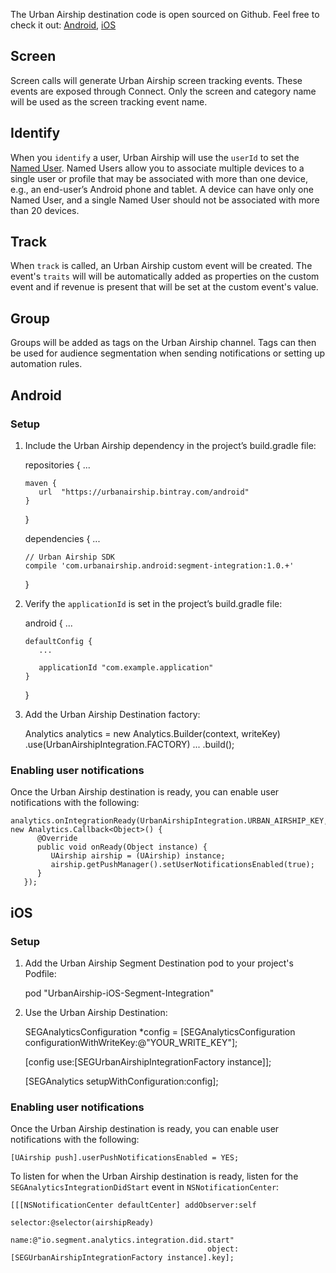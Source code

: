 The Urban Airship destination code is open sourced on Github. Feel free to check it out: [Android](https://github.com/urbanairship/android-segment-integration), [iOS](https://github.com/urbanairship/ios-segment-integration)

## Screen

Screen calls will generate Urban Airship screen tracking events. These events are exposed through Connect. Only the screen and category name will be used as the screen tracking event name.

## Identify

When you `identify` a user, Urban Airship will use the `userId` to set the [Named User](http://docs.urbanairship.com/api/ua.html#named-users). Named Users allow you to associate multiple devices to a single user or profile that may be associated with more than one device, e.g., an end-user’s Android phone and tablet. A device can have only one Named User, and a single Named User should not be associated with more than 20 devices.

## Track

When `track` is called, an Urban Airship custom event will be created. The event's `traits` will will be automatically added as properties on the custom event and if revenue is present that will be set at the custom event's value.

## Group

Groups will be added as tags on the Urban Airship channel. Tags can then be used for audience segmentation when sending notifications
or setting up automation rules.

## Android


### Setup

1) Include the Urban Airship dependency in the project’s build.gradle file:

    repositories {
       ...

       maven {
          url  "https://urbanairship.bintray.com/android"
       }
    }


    dependencies {
       ...

       // Urban Airship SDK
       compile 'com.urbanairship.android:segment-integration:1.0.+'
    }


2) Verify the `applicationId` is set in the project’s build.gradle file:


    android {
       ...

       defaultConfig {
          ...

          applicationId "com.example.application"
       }
    }


3) Add the Urban Airship Destination factory:

    Analytics analytics = new Analytics.Builder(context, writeKey)
       .use(UrbanAirshipIntegration.FACTORY)
       ...
       .build();


### Enabling user notifications

Once the Urban Airship destination is ready, you can enable user notifications with the following:

    analytics.onIntegrationReady(UrbanAirshipIntegration.URBAN_AIRSHIP_KEY, new Analytics.Callback<Object>() {
          @Override
          public void onReady(Object instance) {
             UAirship airship = (UAirship) instance;
             airship.getPushManager().setUserNotificationsEnabled(true);
          }
       });


## iOS

### Setup

1) Add the Urban Airship Segment Destination pod to your project's Podfile:

    pod "UrbanAirship-iOS-Segment-Integration"


2) Use the Urban Airship Destination:

    SEGAnalyticsConfiguration *config = [SEGAnalyticsConfiguration configurationWithWriteKey:@"YOUR_WRITE_KEY"];

    [config use:[SEGUrbanAirshipIntegrationFactory instance]];

    [SEGAnalytics setupWithConfiguration:config];


### Enabling user notifications

Once the Urban Airship destination is ready, you can enable user notifications with the following:

    [UAirship push].userPushNotificationsEnabled = YES;


To listen for when the Urban Airship destination is ready, listen for the `SEGAnalyticsIntegrationDidStart` event in `NSNotificationCenter`:

    [[[NSNotificationCenter defaultCenter] addObserver:self
                                              selector:@selector(airshipReady)
                                                  name:@"io.segment.analytics.integration.did.start"
                                                object:[SEGUrbanAirshipIntegrationFactory instance].key];

